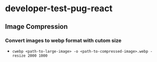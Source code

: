 # developer-test-pug-react

## Image Compression

### Convert images to webp format with cutom size

- `cwebp <path-to-large-image> -o <path-to-compressed-image>.webp -resize 2000 1000`
